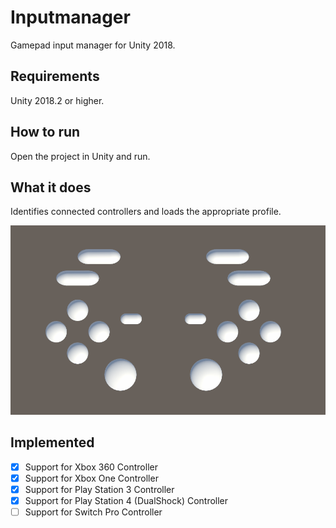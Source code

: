 # Inputmanager
Gamepad input manager for Unity 2018.

## Requirements

Unity 2018.2 or higher.

## How to run

Open the project in Unity and run.

## What it does
Identifies connected controllers and loads the appropriate profile.

![Image 1](/inputTest.gif?raw=true)

## Implemented

- [x] Support for Xbox 360 Controller
- [x] Support for Xbox One Controller
- [x] Support for Play Station 3 Controller
- [x] Support for Play Station 4 (DualShock) Controller
- [ ] Support for Switch Pro Controller
